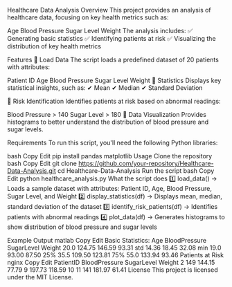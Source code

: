 Healthcare Data Analysis
Overview
This project provides an analysis of healthcare data, focusing on key health metrics such as:

Age
Blood Pressure
Sugar Level
Weight
The analysis includes:
✅ Generating basic statistics
✅ Identifying patients at risk
✅ Visualizing the distribution of key health metrics

Features
📌 Load Data
The script loads a predefined dataset of 20 patients with attributes:

Patient ID
Age
Blood Pressure
Sugar Level
Weight
📌 Statistics
Displays key statistical insights, such as:
✔ Mean
✔ Median
✔ Standard Deviation

📌 Risk Identification
Identifies patients at risk based on abnormal readings:

Blood Pressure > 140
Sugar Level > 180
📌 Data Visualization
Provides histograms to better understand the distribution of blood pressure and sugar levels.

Requirements
To run this script, you'll need the following Python libraries:

bash
Copy
Edit
pip install pandas matplotlib
Usage
Clone the repository
bash
Copy
Edit
git clone https://github.com/your-repository/Healthcare-Data-Analysis.git
cd Healthcare-Data-Analysis
Run the script
bash
Copy
Edit
python healthcare_analysis.py
What the script does
1️⃣ load_data() → Loads a sample dataset with attributes: Patient ID, Age, Blood Pressure, Sugar Level, and Weight
2️⃣ display_statistics(df) → Displays mean, median, standard deviation of the dataset
3️⃣ identify_risk_patients(df) → Identifies patients with abnormal readings
4️⃣ plot_data(df) → Generates histograms to show distribution of blood pressure and sugar levels

Example Output
matlab
Copy
Edit
Basic Statistics:
Age        BloodPressure  SugarLevel  Weight
20.0       124.75        146.59      93.31
std        14.36         18.45       32.08
min        19.0          93.00       87.50
25%        35.5          109.50      123.81
75%        55.0          133.94      93.46
Patients at Risk
nginx
Copy
Edit
PatientID  BloodPressure  SugarLevel  Weight
2          149           144.15      77.79
9          197.73        118.59      10
11         141           181.97      61.41
License
This project is licensed under the MIT License.
